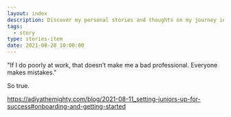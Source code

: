 ```yaml
---
layout: index
description: Discover my personal stories and thoughts on my journey in the web development world. Here is some random thought about making mistakes.
tags:
  - story
type: stories-item
date: 2021-08-28 10:00:00
---
```


"If I do poorly at work, that doesn’t make me a bad professional. Everyone makes mistakes."

So true.

https://adiyathemighty.com/blog/2021-08-11_setting-juniors-up-for-success#onboarding-and-getting-started
